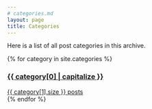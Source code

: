 ```yaml
---
# categories.md
layout: page
title: Categories
---
```


Here is a list of all post categories in this archive.

<div id="category-list" class="mt-4">
  {% for category in site.categories %}
  <div class="category-item">
    <a href="{{ site.baseurl }}/categories/{{ category[0] | slugify }}/" class="category-link">
      <h3 class="category-name">{{ category[0] | capitalize }}</h3>
      <span class="category-count">{{ category[1].size }} posts</span>
    </a>
  </div>
  {% endfor %}
</div>